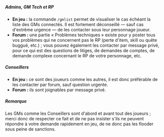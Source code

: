 ##### Admins, GM Tech et RP

- **En jeu :** la commande `/gmlist` permet de visualiser le cas échéant la liste des GMs connectés. Il est fortement déconseillé — sauf cas d'extrême urgence — de les contacter sous leur personnage joueur.
- **Forum :** une partie &laquo; Problèmes techniques &raquo; existe pour y poster tous vos problèmes qui ne concernent pas le RP (perte d'item, skill ou quête buggué, etc.) ; vous pouvez également les contacter par message privé, pour ce qui est des questions de litiges, de demandes de comptes, de demande complexe concernant le RP de votre personnage, etc.

##### Conseillers

- **En jeu :** ce sont des joueurs comme les autres, il est donc préférable de les contacter par forum, sauf question urgente.
- **Forum :** ils sont joignables par message privé.

##### Remarque

Les GMs comme les Conseillers sont d'abord et avant tout des joueurs ; merci donc de respecter ce fait et de ne pas insister s'ils ne peuvent répondre à votre demande rapidement en jeu, de ne donc pas les flooder sous peine de sanctions.
